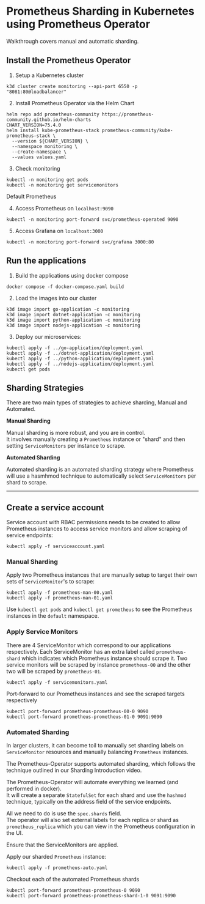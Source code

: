 # Prometheus Sharding in Kubernetes using Prometheus Operator

Walkthrough covers manual and automatic sharding.

## Install the Prometheus Operator

1. Setup a Kubernetes cluster

```
k3d cluster create monitoring --api-port 6550 -p "8081:80@loadbalancer"
```

2. Install Prometheus Operator via the Helm Chart

```
helm repo add prometheus-community https://prometheus-community.github.io/helm-charts
CHART_VERSION=75.4.0
helm install kube-prometheus-stack prometheus-community/kube-prometheus-stack \
  --version ${CHART_VERSION} \
  --namespace monitoring \
  --create-namespace \
  --values values.yaml
```

3. Check monitoring

```
kubectl -n monitoring get pods
kubectl -n monitoring get servicemonitors
```

Default Prometheus

4. Access Prometheus on `localhost:9090`

```
kubectl -n monitoring port-forward svc/prometheus-operated 9090
```

5. Access Grafana on `localhost:3000`

```
kubectl -n monitoring port-forward svc/grafana 3000:80
```

## Run the applications

1. Build the applications using docker compose

```
docker compose -f docker-compose.yaml build 
```

2. Load the images into our cluster

```
k3d image import go-application -c monitoring
k3d image import dotnet-application -c monitoring
k3d image import python-application -c monitoring
k3d image import nodejs-application -c monitoring
```

3. Deploy our microservices:

```
kubectl apply -f ../go-application/deployment.yaml
kubectl apply -f ../dotnet-application/deployment.yaml
kubectl apply -f ../python-application/deployment.yaml
kubectl apply -f ../nodejs-application/deployment.yaml
kubectl get pods
```

## Sharding Strategies

There are two main types of strategies to achieve sharding, Manual and Automated. </br>

**Manual Sharding**

Manual sharding is more robust, and you are in control. </br>
It involves manually creating a `Prometheus` instance or "shard" and then setting `ServiceMonitors` per instance to scrape.

**Automated Sharding**

Automated sharding is an automated sharding strategy where Prometheus will use a hasmhmod technique to automatically select `ServiceMonitors` per shard to scrape.

--- 

## Create a service account

Service account with RBAC permissions needs to be created to allow Prometheus instances to access service monitors and allow scraping of service endpoints:

```
kubectl apply -f serviceaccount.yaml
```

### Manual Sharding

Apply two Prometheus instances that are manually setup to target their own sets of `ServiceMonitor`'s to scrape:

```
kubectl apply -f prometheus-man-00.yaml
kubectl apply -f prometheus-man-01.yaml
```

Use `kubectl get pods` and `kubectl get prometheus` to see the Prometheus instances in the `default` namespace.

### Apply Service Monitors

There are 4 ServiceMonitor which correspond to our applications respectively. Each ServiceMonitor has an extra label 
called `prometheus-shard` which indicates which Prometheus instance should scrape it. Two service monitors will be scraped by instance `prometheus-00` 
and the other two will be scraped by `prometheus-01`.

```
kubectl apply -f servicemonitors.yaml
```

Port-forward to our Prometheus instances and see the scraped targets respectively

```
kubectl port-forward prometheus-prometheus-00-0 9090
kubectl port-forward prometheus-prometheus-01-0 9091:9090
```

### Automated Sharding

In larger clusters, it can become toil to manually set sharding labels on `ServiceMonitor` resources and manually balancing `Prometheus` instances.

The Prometheus-Operator supports automated sharding, which follows the technique outlined in our Sharding Introduction video. </br>

The Prometheus-Operator will automate everything we learned (and performed in docker). </br>
It will create a separate `StatefulSet` for each shard and use the `hashmod` technique, typically on the address field of the service endpoints.

All we need to do is use the `spec.shards` field. </br>
The operator will also set external labels for each replica or shard as `prometheus_replica` which you can view in the Prometheus configuration in the UI. </br>

Ensure that the ServiceMonitors are applied.

Apply our sharded `Prometheus` instance:

```
kubectl apply -f prometheus-auto.yaml
```

Checkout each of the automated Prometheus shards

```
kubectl port-forward prometheus-prometheus-0 9090
kubectl port-forward prometheus-prometheus-shard-1-0 9091:9090
```